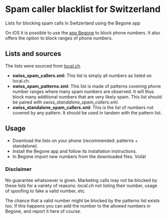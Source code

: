 # Spam caller blacklist for Switzerland

Lists for blocking spam calls in Switzerland using the Begone app

On iOS it is possible to use the [app Begone](https://apps.apple.com/ch/app/begone-blocage-spam-appel/id1596818195) to block phone numbers.
It also offers the option to block ranges of phone numbers.

## Lists and sources

The lists were sourced from [local.ch](https://www.local.ch/en/verified-telemarketing-numbers).

- **swiss_spam_callers.xml**: This list is simply all numbers as listed on local.ch.
- **swiss_spam_patterns.xml**: This list is made of patterns covering phone number ranges where many spam numbers are observed. It will thus block many additional numbers that are very likely spam. This list should be paired with _swiss_standalone_spam_callers.xml_.
- **swiss_standalone_spam_callers.xml**: This is the list of numbers not covered by any pattern. It should be used in tandem with the pattern list.

## Usage

- Download the lists on your phone (recommended: patterns + standalone).
- Install the Begone app and follow its installation instructions.
- In Begone import new numbers from the downloaded files. Voilà!

### Disclaimer

No guarantee whatsoever is given. Marketing calls may not be blocked by these lists for a variety of reasons: _local.ch_ not listing their number, usage of spoofing to fake a valid number, etc.

The chance that a valid number might be blocked by the patterns list exists too. If this happens you can add the number to the allowed numbers in Begone, and report it here of course.

